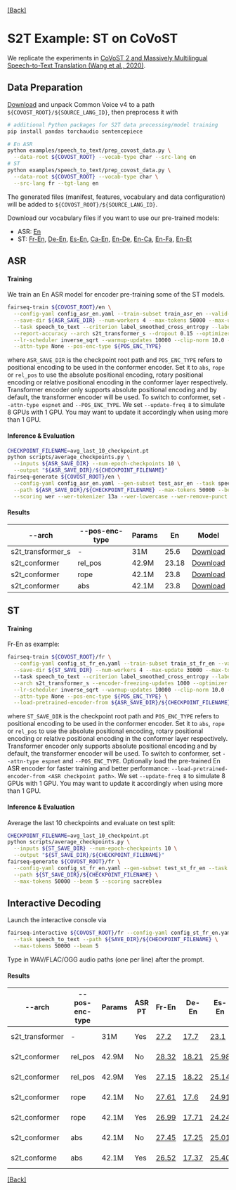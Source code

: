 [[Back]](..)

# S2T Example: ST on CoVoST

We replicate the experiments in
[CoVoST 2 and Massively Multilingual Speech-to-Text Translation (Wang et al., 2020)](https://arxiv.org/abs/2007.10310).

## Data Preparation

[Download](https://commonvoice.mozilla.org/en/datasets) and unpack Common Voice v4 to a path
`${COVOST_ROOT}/${SOURCE_LANG_ID}`, then preprocess it with

```bash
# additional Python packages for S2T data processing/model training
pip install pandas torchaudio sentencepiece

# En ASR
python examples/speech_to_text/prep_covost_data.py \
  --data-root ${COVOST_ROOT} --vocab-type char --src-lang en
# ST
python examples/speech_to_text/prep_covost_data.py \
  --data-root ${COVOST_ROOT} --vocab-type char \
  --src-lang fr --tgt-lang en
```

The generated files (manifest, features, vocabulary and data configuration) will be added to
`${COVOST_ROOT}/${SOURCE_LANG_ID}`.

Download our vocabulary files if you want to use our pre-trained models:

- ASR: [En](https://dl.fbaipublicfiles.com/fairseq/s2t/covost2_en_asr_vocab_char.zip)
- ST: [Fr-En](https://dl.fbaipublicfiles.com/fairseq/s2t/covost2_fr_en_st_vocab_char.zip), [De-En](https://dl.fbaipublicfiles.com/fairseq/s2t/covost2_de_en_st_vocab_char.zip), [Es-En](https://dl.fbaipublicfiles.com/fairseq/s2t/covost2_es_en_st_vocab_char.zip), [Ca-En](https://dl.fbaipublicfiles.com/fairseq/s2t/covost2_ca_en_st_vocab_char.zip), [En-De](https://dl.fbaipublicfiles.com/fairseq/s2t/covost2_en_de_st_vocab_char.zip), [En-Ca](https://dl.fbaipublicfiles.com/fairseq/s2t/covost2_en_ca_st_vocab_char.zip), [En-Fa](https://dl.fbaipublicfiles.com/fairseq/s2t/covost2_en_fa_st_vocab_char.zip), [En-Et](https://dl.fbaipublicfiles.com/fairseq/s2t/covost2_en_et_st_vocab_char.zip)

## ASR

#### Training

We train an En ASR model for encoder pre-training some of the ST models.

```bash
fairseq-train ${COVOST_ROOT}/en \
  --config-yaml config_asr_en.yaml --train-subset train_asr_en --valid-subset dev_asr_en \
  --save-dir ${ASR_SAVE_DIR} --num-workers 4 --max-tokens 50000 --max-update 60000 \
  --task speech_to_text --criterion label_smoothed_cross_entropy --label-smoothing 0.1 \
  --report-accuracy --arch s2t_transformer_s --dropout 0.15 --optimizer adam --lr 2e-3 \
  --lr-scheduler inverse_sqrt --warmup-updates 10000 --clip-norm 10.0 --seed 1 --update-freq 8 \
  --attn-type None --pos-enc-type ${POS_ENC_TYPE}
```

where `ASR_SAVE_DIR` is the checkpoint root path and `POS_ENC_TYPE` refers to positional encoding to be used in the conformer encoder.
Set it to `abs`, `rope` or `rel_pos` to use the absolute positional encoding, rotary positional encoding or relative positional encoding in the conformer layer respectively.
Transformer encoder only supports absolute positional encoding and by default, the transformer encoder will be used.
To switch to conformer, set `--attn-type espnet` and `--POS_ENC_TYPE`. We set `--update-freq 8` to simulate 8 GPUs with 1 GPU. You may want to update it accordingly when using more than 1 GPU.

#### Inference & Evaluation

```bash
CHECKPOINT_FILENAME=avg_last_10_checkpoint.pt
python scripts/average_checkpoints.py \
  --inputs ${ASR_SAVE_DIR} --num-epoch-checkpoints 10 \
  --output "${ASR_SAVE_DIR}/${CHECKPOINT_FILENAME}"
fairseq-generate ${COVOST_ROOT}/en \
  --config-yaml config_asr_en.yaml --gen-subset test_asr_en --task speech_to_text \
  --path ${ASR_SAVE_DIR}/${CHECKPOINT_FILENAME} --max-tokens 50000 --beam 5 \
  --scoring wer --wer-tokenizer 13a --wer-lowercase --wer-remove-punct
```

#### Results

| --arch | --pos-enc-type | Params | En | Model |
|---|---|---|---|---|
| s2t_transformer_s | - | 31M | 25.6 | [Download](https://dl.fbaipublicfiles.com/fairseq/s2t/covost2_en_asr_transformer_s.pt) |
| s2t_conformer | rel_pos | 42.9M | 23.18| [Download](https://dl.fbaipublicfiles.com/fairseq/conformer/covost2/en_asr/rel_pos_asr_checkpoint_best.pt) |
| s2t_conformer | rope | 42.1M | 23.8| [Download](https://dl.fbaipublicfiles.com/fairseq/conformer/covost2/en_asr/rope_pos_asr_checkpoint_best.pt) |
| s2t_conformer | abs | 42.1M | 23.8| [Download](https://dl.fbaipublicfiles.com/fairseq/conformer/covost2/en_asr/abs_asr_checkpoint_best.pt) |

## ST

#### Training

Fr-En as example:

```bash
fairseq-train ${COVOST_ROOT}/fr \
  --config-yaml config_st_fr_en.yaml --train-subset train_st_fr_en --valid-subset dev_st_fr_en \
  --save-dir ${ST_SAVE_DIR} --num-workers 4 --max-update 30000 --max-tokens 40000 \  # --max-tokens 50000 for en-*
  --task speech_to_text --criterion label_smoothed_cross_entropy --label-smoothing 0.1 --report-accuracy \
  --arch s2t_transformer_s --encoder-freezing-updates 1000 --optimizer adam --lr 2e-3 \
  --lr-scheduler inverse_sqrt --warmup-updates 10000 --clip-norm 10.0 --seed 1 --update-freq 8 \
  --attn-type None --pos-enc-type ${POS_ENC_TYPE} \
  --load-pretrained-encoder-from ${ASR_SAVE_DIR}/${CHECKPOINT_FILENAME}
```

where `ST_SAVE_DIR` is the checkpoint root path and `POS_ENC_TYPE` refers to positional encoding to be used in the conformer encoder.
Set it to `abs`, `rope` or `rel_pos` to use the absolute positional encoding, rotary positional encoding or relative positional encoding in the conformer layer respectively.
Transformer encoder only supports absolute positional encoding and by default, the transformer encoder will be used.
To switch to conformer, set `--attn-type espnet` and `--POS_ENC_TYPE`. Optionally load the pre-trained En ASR encoder for faster training and better
performance: `--load-pretrained-encoder-from <ASR checkpoint path>`. We set `--update-freq 8` to simulate 8 GPUs with 1 GPU.
You may want to update it accordingly when using more than 1 GPU.

#### Inference & Evaluation

Average the last 10 checkpoints and evaluate on test split:

```bash
CHECKPOINT_FILENAME=avg_last_10_checkpoint.pt
python scripts/average_checkpoints.py \
  --inputs ${ST_SAVE_DIR} --num-epoch-checkpoints 10 \
  --output "${ST_SAVE_DIR}/${CHECKPOINT_FILENAME}"
fairseq-generate ${COVOST_ROOT}/fr \
  --config-yaml config_st_fr_en.yaml --gen-subset test_st_fr_en --task speech_to_text \
  --path ${ST_SAVE_DIR}/${CHECKPOINT_FILENAME} \
  --max-tokens 50000 --beam 5 --scoring sacrebleu
```

## Interactive Decoding

Launch the interactive console via

```bash
fairseq-interactive ${COVOST_ROOT}/fr --config-yaml config_st_fr_en.yaml \
  --task speech_to_text --path ${SAVE_DIR}/${CHECKPOINT_FILENAME} \
  --max-tokens 50000 --beam 5
```

Type in WAV/FLAC/OGG audio paths (one per line) after the prompt.

#### Results

| --arch | --pos-enc-type | Params | ASR PT | Fr-En | De-En | Es-En | Ca-En | En-De | En-Ca | En-Fa | En-Et | Model |
|---|---|---|---|---|---|---|---|---|---|---|---|---|
| s2t_transformer | - | 31M | Yes | [27.2](https://dl.fbaipublicfiles.com/fairseq/s2t/covost2_fr_en_st_transformer_s.pt) | [17.7](https://dl.fbaipublicfiles.com/fairseq/s2t/covost2_de_en_st_transformer_s.pt) | [23.1](https://dl.fbaipublicfiles.com/fairseq/s2t/covost2_es_en_st_transformer_s.pt) | [19.3](https://dl.fbaipublicfiles.com/fairseq/s2t/covost2_ca_en_st_transformer_s.pt) | [16.1](https://dl.fbaipublicfiles.com/fairseq/s2t/covost2_en_de_st_transformer_s.pt) | [21.6](https://dl.fbaipublicfiles.com/fairseq/s2t/covost2_en_ca_st_transformer_s.pt) | [12.9](https://dl.fbaipublicfiles.com/fairseq/s2t/covost2_en_fa_st_transformer_s.pt) | [12.8](https://dl.fbaipublicfiles.com/fairseq/s2t/covost2_en_et_st_transformer_s.pt) | (<-Download) |
| s2t_conformer | rel_pos | 42.9M | No | [28.32](https://dl.fbaipublicfiles.com/fairseq/conformer/covost2/fr_en/rel_pos_from_scratch_avg_last_10_checkpoint.pt) | [18.21](https://dl.fbaipublicfiles.com/fairseq/conformer/covost2/de_en/rel_pos_from_scratch_avg_last_10_checkpoint.pt) | [25.98](https://dl.fbaipublicfiles.com/fairseq/conformer/covost2/es_en/rel_pos_from_scratch_avg_last_10_checkpoint.pt) | [21.13](https://dl.fbaipublicfiles.com/fairseq/conformer/covost2/ca_en/rel_pos_from_scratch_avg_last_10_checkpoint.pt) | [20.37](https://dl.fbaipublicfiles.com/fairseq/conformer/covost2/en_de/rel_pos_from_scratch_avg_last_10_checkpoint.pt) | [25.89](https://dl.fbaipublicfiles.com/fairseq/conformer/covost2/en_ca/rel_pos_from_scratch_avg_last_10_checkpoint.pt) | [15.59](https://dl.fbaipublicfiles.com/fairseq/conformer/covost2/en_fa/rel_pos_from_scratch_avg_last_10_checkpoint.pt) | [14.49](https://dl.fbaipublicfiles.com/fairseq/conformer/covost2/en_et/rel_pos_from_scratch_avg_last_10_checkpoint.pt) | (<-Download) |
| s2t_conformer | rel_pos | 42.9M | Yes| [27.15](https://dl.fbaipublicfiles.com/fairseq/conformer/covost2/fr_en/rel_pos_asr_pt_avg_last_10_checkpoint.pt) | [18.22](https://dl.fbaipublicfiles.com/fairseq/conformer/covost2/de_en/rel_pos_asr_pt_avg_last_10_checkpoint.pt) | [25.14](https://dl.fbaipublicfiles.com/fairseq/conformer/covost2/es_en/rel_pos_asr_pt_avg_last_10_checkpoint.pt) | [21.68](https://dl.fbaipublicfiles.com/fairseq/conformer/covost2/ca_en/rel_pos_asr_pt_avg_last_10_checkpoint.pt) | [20.35](https://dl.fbaipublicfiles.com/fairseq/conformer/covost2/en_de/rel_pos_asr_pt_avg_last_10_checkpoint.pt) | [25.92](https://dl.fbaipublicfiles.com/fairseq/conformer/covost2/en_ca/rel_pos_asr_pt_avg_last_10_checkpoint.pt) | [15.76](https://dl.fbaipublicfiles.com/fairseq/conformer/covost2/en_fa/rel_pos_asr_pt_avg_last_10_checkpoint.pt) | [16.52](https://dl.fbaipublicfiles.com/fairseq/conformer/covost2/en_et/rel_pos_asr_pt_avg_last_10_checkpoint.pt) | (<-Download) |
| s2t_conformer | rope | 42.1M | No | [27.61](https://dl.fbaipublicfiles.com/fairseq/conformer/covost2/fr_en/rope_from_scratch_avg_last_10_checkpoint.pt) | [17.6](https://dl.fbaipublicfiles.com/fairseq/conformer/covost2/de_en/rope_from_scratch_avg_last_10_checkpoint.pt) | [24.91](https://dl.fbaipublicfiles.com/fairseq/conformer/covost2/es_en/rope_from_scratch_avg_last_10_checkpoint.pt) | [20.78](https://dl.fbaipublicfiles.com/fairseq/conformer/covost2/ca_en/rope_from_scratch_avg_last_10_checkpoint.pt) | [19.7](https://dl.fbaipublicfiles.com/fairseq/conformer/covost2/en_de/rope_from_scratch_avg_last_10_checkpoint.pt) | [25.13](https://dl.fbaipublicfiles.com/fairseq/conformer/covost2/en_ca/rope_from_scratch_avg_last_10_checkpoint.pt) | [15.22](https://dl.fbaipublicfiles.com/fairseq/conformer/covost2/en_fa/rope_from_scratch_avg_last_10_checkpoint.pt) | [15.87](https://dl.fbaipublicfiles.com/fairseq/conformer/covost2/en_et/rope_from_scratch_avg_last_10_checkpoint.pt) | (<-Download) |
| s2t_conformer | rope | 42.1M | Yes | [26.99](https://dl.fbaipublicfiles.com/fairseq/conformer/covost2/fr_en/rope_asr_pt_avg_last_10_checkpoint.pt) | [17.71](https://dl.fbaipublicfiles.com/fairseq/conformer/covost2/de_en/rope_asr_pt_avg_last_10_checkpoint.pt) | [24.24](https://dl.fbaipublicfiles.com/fairseq/conformer/covost2/es_en/rope_asr_pt_avg_last_10_checkpoint.pt) | [21.24](https://dl.fbaipublicfiles.com/fairseq/conformer/covost2/ca_en/rope_asr_pt_avg_last_10_checkpoint.pt) | [19.9](https://dl.fbaipublicfiles.com/fairseq/conformer/covost2/en_de/rope_asr_pt_avg_last_10_checkpoint.pt) | [25.25](https://dl.fbaipublicfiles.com/fairseq/conformer/covost2/en_ca/rope_asr_pt_avg_last_10_checkpoint.pt) | [15.58](https://dl.fbaipublicfiles.com/fairseq/conformer/covost2/en_fa/rope_asr_pt_avg_last_10_checkpoint.pt) | [15.97](https://dl.fbaipublicfiles.com/fairseq/conformer/covost2/en_et/rope_asr_pt_avg_last_10_checkpoint.pt) | (<-Download) |
| s2t_conformer | abs | 42.1M | No | [27.45](https://dl.fbaipublicfiles.com/fairseq/conformer/covost2/fr_en/abs_from_scratch_avg_last_10_checkpoint.pt) | [17.25](https://dl.fbaipublicfiles.com/fairseq/conformer/covost2/de_en/abs_from_scratch_avg_last_10_checkpoint.pt) | [25.01](https://dl.fbaipublicfiles.com/fairseq/conformer/covost2/es_en/abs_from_scratch_avg_last_10_checkpoint.pt) |  [20.26](https://dl.fbaipublicfiles.com/fairseq/conformer/covost2/ca_en/abs_from_scratch_avg_last_10_checkpoint.pt) | [19.86](https://dl.fbaipublicfiles.com/fairseq/conformer/covost2/en_de/abs_from_scratch_avg_last_10_checkpoint.pt) | [25.25](https://dl.fbaipublicfiles.com/fairseq/conformer/covost2/en_ca/abs_from_scratch_avg_last_10_checkpoint.pt) | [15.46](https://dl.fbaipublicfiles.com/fairseq/conformer/covost2/en_fa/abs_from_scratch_avg_last_10_checkpoint.pt) | [15.81](https://dl.fbaipublicfiles.com/fairseq/conformer/covost2/en_et/abs_from_scratch_avg_last_10_checkpoint.pt) | (<-Download) |
| s2t_conforme | abs | 42.1M | Yes| [26.52](https://dl.fbaipublicfiles.com/fairseq/conformer/covost2/fr_en/abs_asr_pt_avg_last_10_checkpoint.pt) | [17.37](https://dl.fbaipublicfiles.com/fairseq/conformer/covost2/de_en/abs_asr_pt_avg_last_10_checkpoint.pt) | [25.40](https://dl.fbaipublicfiles.com/fairseq/conformer/covost2/es_en/abs_asr_pt_avg_last_10_checkpoint.pt) | [20.45](https://dl.fbaipublicfiles.com/fairseq/conformer/covost2/ca_en/abs_asr_pt_avg_last_10_checkpoint.pt) | [19.57](https://dl.fbaipublicfiles.com/fairseq/conformer/covost2/en_de/abs_asr_pt_avg_last_10_checkpoint.pt) | [25.40](https://dl.fbaipublicfiles.com/fairseq/conformer/covost2/en_ca/abs_asr_pt_avg_last_10_checkpoint.pt) | [15.17](https://dl.fbaipublicfiles.com/fairseq/conformer/covost2/en_fa/abs_asr_pt_avg_last_10_checkpoint.pt) | [15.83](https://dl.fbaipublicfiles.com/fairseq/conformer/covost2/en_et/abs_asr_pt_avg_last_10_checkpoint.pt) | (<-Download) |

[[Back]](..)
